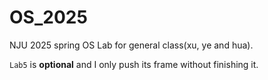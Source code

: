 # OS_2025

NJU 2025 spring OS Lab for general class(xu, ye and hua).

`Lab5` is **optional** and I only push its frame without finishing it.
